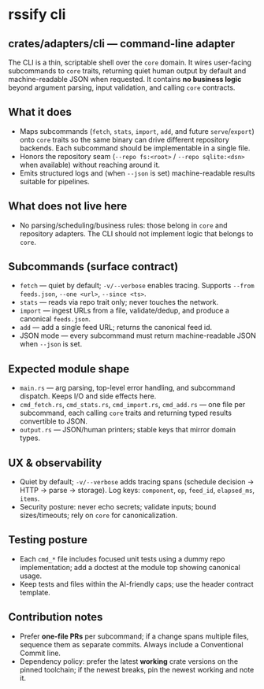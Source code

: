 # rssify cli

## crates/adapters/cli — command-line adapter

The CLI is a thin, scriptable shell over the `core` domain. It wires user-facing subcommands to `core` traits, returning quiet human output by default and machine-readable JSON when requested. It contains **no business logic** beyond argument parsing, input validation, and calling `core` contracts. 

## What it does

* Maps subcommands (`fetch`, `stats`, `import`, `add`, and future `serve`/`export`) onto `core` traits so the same binary can drive different repository backends. Each subcommand should be implementable in a single file.  
* Honors the repository seam (`--repo fs:<root>` / `--repo sqlite:<dsn>` when available) without reaching around it. 
* Emits structured logs and (when `--json` is set) machine-readable results suitable for pipelines.  

## What does not live here

* No parsing/scheduling/business rules: those belong in `core` and repository adapters. The CLI should not implement logic that belongs to `core`. 

## Subcommands (surface contract)

* `fetch` — quiet by default; `-v/--verbose` enables tracing. Supports `--from feeds.json`, `--one <url>`, `--since <ts>`.  
* `stats` — reads via repo trait only; never touches the network.  
* `import` — ingest URLs from a file, validate/dedup, and produce a canonical `feeds.json`. 
* `add` — add a single feed URL; returns the canonical feed id. 
* JSON mode — every subcommand must return machine-readable JSON when `--json` is set. 

## Expected module shape

* `main.rs` — arg parsing, top-level error handling, and subcommand dispatch. Keeps I/O and side effects here. 
* `cmd_fetch.rs`, `cmd_stats.rs`, `cmd_import.rs`, `cmd_add.rs` — one file per subcommand, each calling `core` traits and returning typed results convertible to JSON. 
* `output.rs` — JSON/human printers; stable keys that mirror domain types. 

## UX & observability

* Quiet by default; `-v/--verbose` adds tracing spans (schedule decision → HTTP → parse → storage). Log keys: `component`, `op`, `feed_id`, `elapsed_ms`, `items`.  
* Security posture: never echo secrets; validate inputs; bound sizes/timeouts; rely on `core` for canonicalization. 

## Testing posture

* Each `cmd_*` file includes focused unit tests using a dummy repo implementation; add a doctest at the module top showing canonical usage. 
* Keep tests and files within the AI-friendly caps; use the header contract template.  

## Contribution notes

* Prefer **one-file PRs** per subcommand; if a change spans multiple files, sequence them as separate commits. Always include a Conventional Commit line.  
* Dependency policy: prefer the latest **working** crate versions on the pinned toolchain; if the newest breaks, pin the newest working and note it. 
